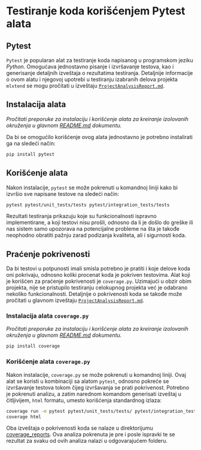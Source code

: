 # Testiranje koda korišćenjem Pytest alata

## Pytest

`Pytest` je popularan alat za testiranje koda napisanog u programskom jeziku *Python*. Omogućava jednostavno pisanje i izvršavanje testova, kao i generisanje detaljnih izveštaja o rezultatima testiranja. Detaljnije informacije o ovom alatu i njegovoj upotrebi u testiranju izabranih delova projekta `mlxtend` se mogu pročitati u izveštaju [`ProjectAnalysisReport.md`](../ProjectAnalysisReport.md).

## Instalacija alata

*Pročitati preporuke za instalaciju i korišćenje alata za kreiranje izolovanih okruženja u glavnom [README.md](../README.md#preporuka-za-instalaciju-alata) dokumentu.*

Da bi se omogućilo korišćenje ovog alata jednostavno je potrebno instalirati ga na sledeći način:

```bash
pip install pytest
```

## Korišćenje alata

Nakon instalacije, `pytest` se može pokrenuti u komandnoj liniji kako bi izvršio sve napisane testove na sledeći način:

```bash
pytest pytest/unit_tests/tests pytest/integration_tests/tests
```

Rezultati testiranja prikazuju koje su funkcionalnosti ispravno implementirane, a koji testovi nisu prošli, odnosno da li je došlo do greške ili nas sistem samo upozorava na potencijalne probleme na šta je takođe neophodno obratiti pažnju zarad podizanja kvaliteta, ali i sigurnosti koda. 

## Praćenje pokrivenosti

Da bi testovi u potpunosti imali smisla potrebno je pratiti i koje delove koda oni pokrivaju, odnosno koliki procenat koda je pokriven testovima. Alat koji je korišćen za praćenje pokrivenosti je `coverage.py`. Uzimajući u obzir obim projekta, nije se pristupilo testiranju celokupnog projekta već je odabrano nekoliko funkcionalnosti. Detaljnije o pokrivenosti koda se takođe može pročitati u glavnom izveštaju [`ProjectAnalysisReport.md`](../ProjectAnalysisReport.md).

### Instalacija alata `coverage.py`

*Pročitati preporuke za instalaciju i korišćenje alata za kreiranje izolovanih okruženja u glavnom [README.md](../README.md#preporuka-za-instalaciju-alata) dokumentu.*

```bash
pip install coverage
```

### Korišćenje alata `coverage.py`

Nakon instalacije, `coverage.py` se može pokrenuti u komandnoj liniji. Ovaj alat se koristi u kombinaciji sa alatom `pytest`, odnosno pokreće se izvršavanje testova tokom čijeg izvršavanja se prati pokrivenost. Potrebno je pokrenuti analizu, a zatim narednom komandom generisati izveštaj u čitljivijem, `html` formatu, umesto korišćenja standardnog izlaza:

```bash
coverage run -m pytest pytest/unit_tests/tests/ pytest/integration_tests/tests/
coverage html
```

Oba izveštaja o pokrivenosti koda se nalaze u direktorijumu [coverage_reports](coverage_reports/). Ova analiza pokrenuta je pre i posle ispravki te se rezultat za svaku od ovih analiza nalazi u odgovarajućem folderu.
